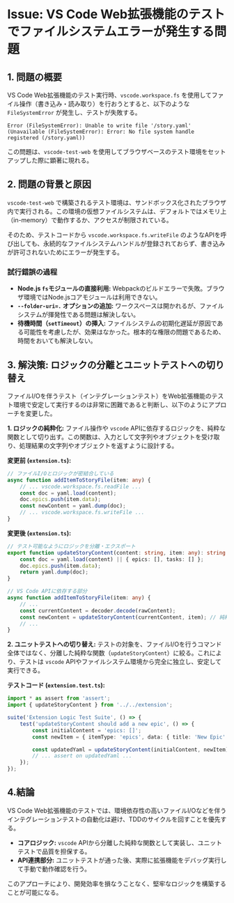 # Issue: VS Code Web拡張機能のテストでファイルシステムエラーが発生する問題

## 1. 問題の概要

VS Code Web拡張機能のテスト実行時、`vscode.workspace.fs` を使用してファイル操作（書き込み・読み取り）を行おうとすると、以下のような `FileSystemError` が発生し、テストが失敗する。

```
Error (FileSystemError): Unable to write file '/story.yaml' (Unavailable (FileSystemError): Error: No file system handle registered (/story.yaml))
```

この問題は、`vscode-test-web` を使用してブラウザベースのテスト環境をセットアップした際に顕著に現れる。

## 2. 問題の背景と原因

`vscode-test-web` で構築されるテスト環境は、サンドボックス化されたブラウザ内で実行される。この環境の仮想ファイルシステムは、デフォルトではメモリ上（in-memory）で動作するか、アクセスが制限されている。

そのため、テストコードから `vscode.workspace.fs.writeFile` のようなAPIを呼び出しても、永続的なファイルシステムハンドルが登録されておらず、書き込みが許可されないためにエラーが発生する。

### 試行錯誤の過程

- **Node.js `fs`モジュールの直接利用:** Webpackのビルドエラーで失敗。ブラウザ環境ではNode.jsコアモジュールは利用できない。
- **`--folder-uri=.` オプションの追加:** ワークスペースは開かれるが、ファイルシステムが揮発性である問題は解決しない。
- **待機時間（`setTimeout`）の挿入:** ファイルシステムの初期化遅延が原因である可能性を考慮したが、効果はなかった。根本的な権限の問題であるため、時間をおいても解決しない。

## 3. 解決策: ロジックの分離とユニットテストへの切り替え

ファイルI/Oを伴うテスト（インテグレーションテスト）をWeb拡張機能のテスト環境で安定して実行するのは非常に困難であると判断し、以下のようにアプローチを変更した。

**1. ロジックの純粋化:**
ファイル操作や `vscode` APIに依存するロジックを、純粋な関数として切り出す。この関数は、入力として文字列やオブジェクトを受け取り、処理結果の文字列やオブジェクトを返すように設計する。

**変更前 (`extension.ts`):**
```typescript
// ファイルI/Oとロジックが密結合している
async function addItemToStoryFile(item: any) {
    // ... vscode.workspace.fs.readFile ...
    const doc = yaml.load(content);
    doc.epics.push(item.data);
    const newContent = yaml.dump(doc);
    // ... vscode.workspace.fs.writeFile ...
}
```

**変更後 (`extension.ts`):**
```typescript
// テスト可能なようにロジックを分離・エクスポート
export function updateStoryContent(content: string, item: any): string {
    const doc = yaml.load(content) || { epics: [], tasks: [] };
    doc.epics.push(item.data);
    return yaml.dump(doc);
}

// VS Code APIに依存する部分
async function addItemToStoryFile(item: any) {
    // ...
    const currentContent = decoder.decode(rawContent);
    const newContent = updateStoryContent(currentContent, item); // 純粋関数を呼び出す
    // ...
}
```

**2. ユニットテストへの切り替え:**
テストの対象を、ファイルI/Oを行うコマンド全体ではなく、分離した純粋な関数（`updateStoryContent`）に絞る。これにより、テストは `vscode` APIやファイルシステム環境から完全に独立し、安定して実行できる。

**テストコード (`extension.test.ts`):**
```typescript
import * as assert from 'assert';
import { updateStoryContent } from '../../extension';

suite('Extension Logic Test Suite', () => {
    test('updateStoryContent should add a new epic', () => {
        const initialContent = 'epics: []';
        const newItem = { itemType: 'epics', data: { title: 'New Epic' } };

        const updatedYaml = updateStoryContent(initialContent, newItem);
        // ... assert on updatedYaml ...
    });
});
```

## 4.結論

VS Code Web拡張機能のテストでは、環境依存性の高いファイルI/Oなどを伴うインテグレーションテストの自動化は避け、TDDのサイクルを回すことを優先する。

- **コアロジック:** `vscode` APIから分離した純粋な関数として実装し、ユニットテストで品質を担保する。
- **API連携部分:** ユニットテストが通った後、実際に拡張機能をデバッグ実行して手動で動作確認を行う。

このアプローチにより、開発効率を損なうことなく、堅牢なロジックを構築することが可能になる。
